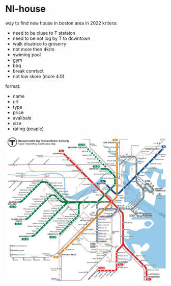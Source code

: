 # NI-house
way to find new house in boston area in 2022
kritera:
- need to be cluse to T stataion
- need to be not log by T to downtown
- walk disatnce to groserry
- not more then 4k/m
- swiming pool
- gym
- bbq
- break conrtact
- not low skore (more 4.0)

format:

- name
- url
- type
- price
- avalibale
- size
- rating (peaple)

![sub_map_bos](https://github.com/smnikitin/NI-house/blob/main/map/sub_map_bos.JPG)